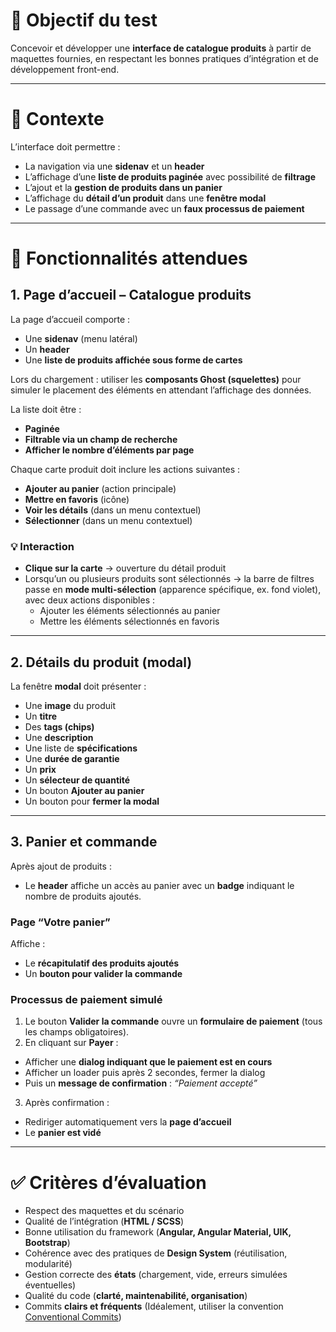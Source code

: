 # 🎯 Objectif du test
Concevoir et développer une **interface de catalogue produits** à partir de maquettes fournies, en respectant les bonnes pratiques d’intégration et de développement front-end.

---

# 📐 Contexte
L’interface doit permettre :
- La navigation via une **sidenav** et un **header**
- L’affichage d’une **liste de produits paginée** avec possibilité de **filtrage**
- L’ajout et la **gestion de produits dans un panier**
- L’affichage du **détail d’un produit** dans une **fenêtre modal**
- Le passage d’une commande avec un **faux processus de paiement**

---

# 📝 Fonctionnalités attendues

## 1. Page d’accueil – Catalogue produits
La page d’accueil comporte :
- Une **sidenav** (menu latéral)
- Un **header**
- Une **liste de produits affichée sous forme de cartes**

Lors du chargement : utiliser les **composants Ghost (squelettes)** pour simuler le placement des éléments en attendant l’affichage des données.

La liste doit être :
- **Paginée**
- **Filtrable via un champ de recherche**
- **Afficher le nombre d’éléments par page**

Chaque carte produit doit inclure les actions suivantes :
- **Ajouter au panier** (action principale)
- **Mettre en favoris** (icône)
- **Voir les détails** (dans un menu contextuel)
- **Sélectionner** (dans un menu contextuel)

### 💡 Interaction
- **Clique sur la carte** → ouverture du détail produit
- Lorsqu’un ou plusieurs produits sont sélectionnés → la barre de filtres passe en **mode multi-sélection** (apparence spécifique, ex. fond violet), avec deux actions disponibles :
  - Ajouter les éléments sélectionnés au panier
  - Mettre les éléments sélectionnés en favoris

---

## 2. Détails du produit (modal)
La fenêtre **modal** doit présenter :
- Une **image** du produit
- Un **titre**
- Des **tags (chips)**
- Une **description**
- Une liste de **spécifications**
- Une **durée de garantie**
- Un **prix**
- Un **sélecteur de quantité**
- Un bouton **Ajouter au panier**
- Un bouton pour **fermer la modal**

---

## 3. Panier et commande
Après ajout de produits :
- Le **header** affiche un accès au panier avec un **badge** indiquant le nombre de produits ajoutés.

### Page “Votre panier”
Affiche :
- Le **récapitulatif des produits ajoutés**
- Un **bouton pour valider la commande**

### Processus de paiement simulé
1. Le bouton **Valider la commande** ouvre un **formulaire de paiement** (tous les champs obligatoires).
2. En cliquant sur **Payer** :
  - Afficher une **dialog indiquant que le paiement est en cours**
  - Afficher un loader puis après 2 secondes, fermer la dialog
  - Puis un **message de confirmation** : *“Paiement accepté”*
3. Après confirmation :
  - Rediriger automatiquement vers la **page d’accueil**
  - Le **panier est vidé**

---

# ✅ Critères d’évaluation
- Respect des maquettes et du scénario
- Qualité de l’intégration (**HTML / SCSS**)
- Bonne utilisation du framework (**Angular, Angular Material, UIK, Bootstrap**)
- Cohérence avec des pratiques de **Design System** (réutilisation, modularité)
- Gestion correcte des **états** (chargement, vide, erreurs simulées éventuelles)
- Qualité du code (**clarté, maintenabilité, organisation**)  
- Commits **clairs et fréquents** (Idéalement, utiliser la convention [Conventional Commits](https://gist.github.com/Zekfad/f51cb06ac76e2457f11c80ed705c95a3))

